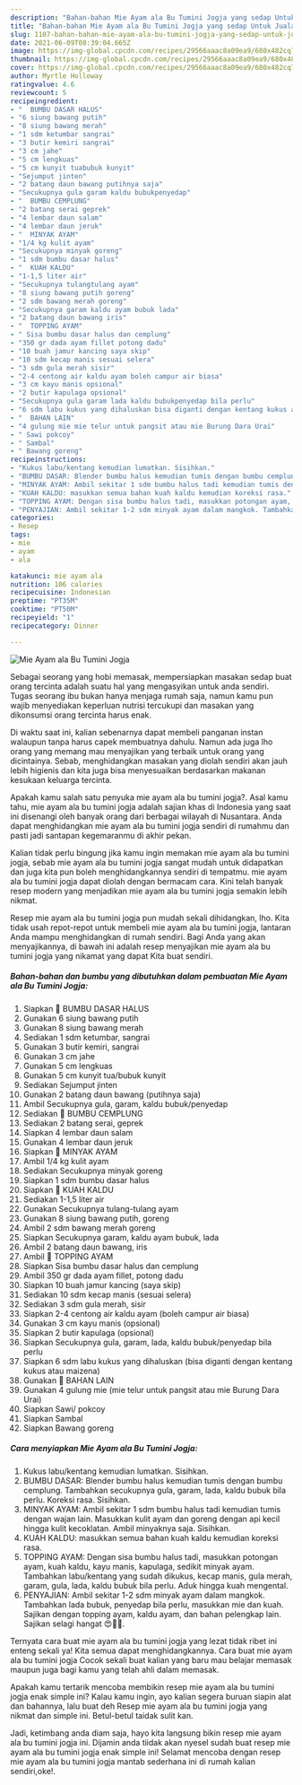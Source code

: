 ```yaml
---
description: "Bahan-bahan Mie Ayam ala Bu Tumini Jogja yang sedap Untuk Jualan"
title: "Bahan-bahan Mie Ayam ala Bu Tumini Jogja yang sedap Untuk Jualan"
slug: 1107-bahan-bahan-mie-ayam-ala-bu-tumini-jogja-yang-sedap-untuk-jualan
date: 2021-06-09T08:39:04.665Z
image: https://img-global.cpcdn.com/recipes/29566aaac8a09ea9/680x482cq70/mie-ayam-ala-bu-tumini-jogja-foto-resep-utama.jpg
thumbnail: https://img-global.cpcdn.com/recipes/29566aaac8a09ea9/680x482cq70/mie-ayam-ala-bu-tumini-jogja-foto-resep-utama.jpg
cover: https://img-global.cpcdn.com/recipes/29566aaac8a09ea9/680x482cq70/mie-ayam-ala-bu-tumini-jogja-foto-resep-utama.jpg
author: Myrtle Holloway
ratingvalue: 4.6
reviewcount: 5
recipeingredient:
- "  BUMBU DASAR HALUS"
- "6 siung bawang putih"
- "8 siung bawang merah"
- "1 sdm ketumbar sangrai"
- "3 butir kemiri sangrai"
- "3 cm jahe"
- "5 cm lengkuas"
- "5 cm kunyit tuabubuk kunyit"
- "Sejumput jinten"
- "2 batang daun bawang putihnya saja"
- "Secukupnya gula garam kaldu bubukpenyedap"
- "  BUMBU CEMPLUNG"
- "2 batang serai geprek"
- "4 lembar daun salam"
- "4 lembar daun jeruk"
- "  MINYAK AYAM"
- "1/4 kg kulit ayam"
- "Secukupnya minyak goreng"
- "1 sdm bumbu dasar halus"
- "  KUAH KALDU"
- "1-1,5 liter air"
- "Secukupnya tulangtulang ayam"
- "8 siung bawang putih goreng"
- "2 sdm bawang merah goreng"
- "Secukupnya garam kaldu ayam bubuk lada"
- "2 batang daun bawang iris"
- "  TOPPING AYAM"
- " Sisa bumbu dasar halus dan cemplung"
- "350 gr dada ayam fillet potong dadu"
- "10 buah jamur kancing saya skip"
- "10 sdm kecap manis sesuai selera"
- "3 sdm gula merah sisir"
- "2-4 centong air kaldu ayam boleh campur air biasa"
- "3 cm kayu manis opsional"
- "2 butir kapulaga opsional"
- "Secukupnya gula garam lada kaldu bubukpenyedap bila perlu"
- "6 sdm labu kukus yang dihaluskan bisa diganti dengan kentang kukus atau maizena"
- "  BAHAN LAIN"
- "4 gulung mie mie telur untuk pangsit atau mie Burung Dara Urai"
- " Sawi pokcoy"
- " Sambal"
- " Bawang goreng"
recipeinstructions:
- "Kukus labu/kentang kemudian lumatkan. Sisihkan."
- "BUMBU DASAR: Blender bumbu halus kemudian tumis dengan bumbu cemplung. Tambahkan secukupnya gula, garam, lada, kaldu bubuk bila perlu. Koreksi rasa. Sisihkan."
- "MINYAK AYAM: Ambil sekitar 1 sdm bumbu halus tadi kemudian tumis dengan wajan lain. Masukkan kulit ayam dan goreng dengan api kecil hingga kulit kecoklatan. Ambil minyaknya saja. Sisihkan."
- "KUAH KALDU: masukkan semua bahan kuah kaldu kemudian koreksi rasa."
- "TOPPING AYAM: Dengan sisa bumbu halus tadi, masukkan potongan ayam, kuah kaldu, kayu manis, kapulaga, sedikit minyak ayam. Tambahkan labu/kentang yang sudah dikukus, kecap manis, gula merah, garam, gula, lada, kaldu bubuk bila perlu. Aduk hingga kuah mengental."
- "PENYAJIAN: Ambil sekitar 1-2 sdm minyak ayam dalam mangkok. Tambahkan lada bubuk, penyedap bila perlu, masukkan mie dan kuah. Sajikan dengan topping ayam, kaldu ayam, dan bahan pelengkap lain. Sajikan selagi hangat 😍👍🏻."
categories:
- Resep
tags:
- mie
- ayam
- ala

katakunci: mie ayam ala 
nutrition: 106 calories
recipecuisine: Indonesian
preptime: "PT35M"
cooktime: "PT50M"
recipeyield: "1"
recipecategory: Dinner

---
```



![Mie Ayam ala Bu Tumini Jogja](https://img-global.cpcdn.com/recipes/29566aaac8a09ea9/680x482cq70/mie-ayam-ala-bu-tumini-jogja-foto-resep-utama.jpg)

Sebagai seorang yang hobi memasak, mempersiapkan masakan sedap buat orang tercinta adalah suatu hal yang mengasyikan untuk anda sendiri. Tugas seorang ibu bukan hanya menjaga rumah saja, namun kamu pun wajib menyediakan keperluan nutrisi tercukupi dan masakan yang dikonsumsi orang tercinta harus enak.

Di waktu  saat ini, kalian sebenarnya dapat membeli panganan instan walaupun tanpa harus capek membuatnya dahulu. Namun ada juga lho orang yang memang mau menyajikan yang terbaik untuk orang yang dicintainya. Sebab, menghidangkan masakan yang diolah sendiri akan jauh lebih higienis dan kita juga bisa menyesuaikan berdasarkan makanan kesukaan keluarga tercinta. 



Apakah kamu salah satu penyuka mie ayam ala bu tumini jogja?. Asal kamu tahu, mie ayam ala bu tumini jogja adalah sajian khas di Indonesia yang saat ini disenangi oleh banyak orang dari berbagai wilayah di Nusantara. Anda dapat menghidangkan mie ayam ala bu tumini jogja sendiri di rumahmu dan pasti jadi santapan kegemaranmu di akhir pekan.

Kalian tidak perlu bingung jika kamu ingin memakan mie ayam ala bu tumini jogja, sebab mie ayam ala bu tumini jogja sangat mudah untuk didapatkan dan juga kita pun boleh menghidangkannya sendiri di tempatmu. mie ayam ala bu tumini jogja dapat diolah dengan bermacam cara. Kini telah banyak resep modern yang menjadikan mie ayam ala bu tumini jogja semakin lebih nikmat.

Resep mie ayam ala bu tumini jogja pun mudah sekali dihidangkan, lho. Kita tidak usah repot-repot untuk membeli mie ayam ala bu tumini jogja, lantaran Anda mampu menghidangkan di rumah sendiri. Bagi Anda yang akan menyajikannya, di bawah ini adalah resep menyajikan mie ayam ala bu tumini jogja yang nikamat yang dapat Kita buat sendiri.

<!--inarticleads1-->

##### Bahan-bahan dan bumbu yang dibutuhkan dalam pembuatan Mie Ayam ala Bu Tumini Jogja:

1. Siapkan  🍜 BUMBU DASAR HALUS
1. Gunakan 6 siung bawang putih
1. Gunakan 8 siung bawang merah
1. Sediakan 1 sdm ketumbar, sangrai
1. Gunakan 3 butir kemiri, sangrai
1. Gunakan 3 cm jahe
1. Gunakan 5 cm lengkuas
1. Gunakan 5 cm kunyit tua/bubuk kunyit
1. Sediakan Sejumput jinten
1. Gunakan 2 batang daun bawang (putihnya saja)
1. Ambil Secukupnya gula, garam, kaldu bubuk/penyedap
1. Sediakan  🍜 BUMBU CEMPLUNG
1. Sediakan 2 batang serai, geprek
1. Siapkan 4 lembar daun salam
1. Gunakan 4 lembar daun jeruk
1. Siapkan  🍜 MINYAK AYAM
1. Ambil 1/4 kg kulit ayam
1. Sediakan Secukupnya minyak goreng
1. Siapkan 1 sdm bumbu dasar halus
1. Siapkan  🍜 KUAH KALDU
1. Sediakan 1-1,5 liter air
1. Gunakan Secukupnya tulang-tulang ayam
1. Gunakan 8 siung bawang putih, goreng
1. Ambil 2 sdm bawang merah goreng
1. Siapkan Secukupnya garam, kaldu ayam bubuk, lada
1. Ambil 2 batang daun bawang, iris
1. Ambil  🍜 TOPPING AYAM
1. Siapkan  Sisa bumbu dasar halus dan cemplung
1. Ambil 350 gr dada ayam fillet, potong dadu
1. Siapkan 10 buah jamur kancing (saya skip)
1. Sediakan 10 sdm kecap manis (sesuai selera)
1. Sediakan 3 sdm gula merah, sisir
1. Siapkan 2-4 centong air kaldu ayam (boleh campur air biasa)
1. Gunakan 3 cm kayu manis (opsional)
1. Siapkan 2 butir kapulaga (opsional)
1. Siapkan Secukupnya gula, garam, lada, kaldu bubuk/penyedap bila perlu
1. Siapkan 6 sdm labu kukus yang dihaluskan (bisa diganti dengan kentang kukus atau maizena)
1. Gunakan  🍜 BAHAN LAIN
1. Gunakan 4 gulung mie (mie telur untuk pangsit atau mie Burung Dara Urai)
1. Siapkan  Sawi/ pokcoy
1. Siapkan  Sambal
1. Siapkan  Bawang goreng




<!--inarticleads2-->

##### Cara menyiapkan Mie Ayam ala Bu Tumini Jogja:

1. Kukus labu/kentang kemudian lumatkan. Sisihkan.
1. BUMBU DASAR: Blender bumbu halus kemudian tumis dengan bumbu cemplung. Tambahkan secukupnya gula, garam, lada, kaldu bubuk bila perlu. Koreksi rasa. Sisihkan.
1. MINYAK AYAM: Ambil sekitar 1 sdm bumbu halus tadi kemudian tumis dengan wajan lain. Masukkan kulit ayam dan goreng dengan api kecil hingga kulit kecoklatan. Ambil minyaknya saja. Sisihkan.
1. KUAH KALDU: masukkan semua bahan kuah kaldu kemudian koreksi rasa.
1. TOPPING AYAM: Dengan sisa bumbu halus tadi, masukkan potongan ayam, kuah kaldu, kayu manis, kapulaga, sedikit minyak ayam. Tambahkan labu/kentang yang sudah dikukus, kecap manis, gula merah, garam, gula, lada, kaldu bubuk bila perlu. Aduk hingga kuah mengental.
1. PENYAJIAN: Ambil sekitar 1-2 sdm minyak ayam dalam mangkok. Tambahkan lada bubuk, penyedap bila perlu, masukkan mie dan kuah. Sajikan dengan topping ayam, kaldu ayam, dan bahan pelengkap lain. Sajikan selagi hangat 😍👍🏻.




Ternyata cara buat mie ayam ala bu tumini jogja yang lezat tidak ribet ini enteng sekali ya! Kita semua dapat menghidangkannya. Cara buat mie ayam ala bu tumini jogja Cocok sekali buat kalian yang baru mau belajar memasak maupun juga bagi kamu yang telah ahli dalam memasak.

Apakah kamu tertarik mencoba membikin resep mie ayam ala bu tumini jogja enak simple ini? Kalau kamu ingin, ayo kalian segera buruan siapin alat dan bahannya, lalu buat deh Resep mie ayam ala bu tumini jogja yang nikmat dan simple ini. Betul-betul taidak sulit kan. 

Jadi, ketimbang anda diam saja, hayo kita langsung bikin resep mie ayam ala bu tumini jogja ini. Dijamin anda tiidak akan nyesel sudah buat resep mie ayam ala bu tumini jogja enak simple ini! Selamat mencoba dengan resep mie ayam ala bu tumini jogja mantab sederhana ini di rumah kalian sendiri,oke!.

